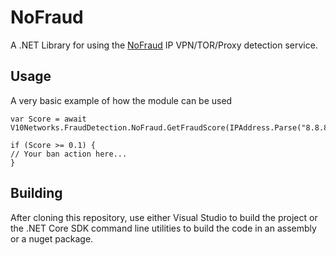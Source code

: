 # NoFraud

A .NET Library for using the [NoFraud](https://nofraud.co) IP VPN/TOR/Proxy detection service.

## Usage

A very basic example of how the module can be used
```
var Score = await V10Networks.FraudDetection.NoFraud.GetFraudScore(IPAddress.Parse("8.8.8.8"));

if (Score >= 0.1) {
// Your ban action here...
}

```

## Building

After cloning this repository, use either Visual Studio to build the project or the .NET Core SDK command line utilities to build the code in an assembly or a nuget package.